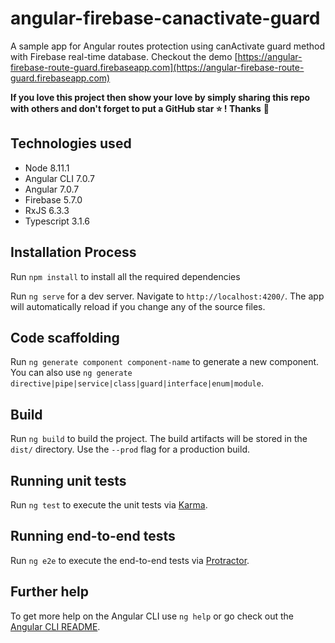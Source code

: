 # angular-firebase-canactivate-guard

A sample app for Angular routes protection using canActivate guard method with Firebase real-time database. Checkout the demo [https://angular-firebase-route-guard.firebaseapp.com](https://angular-firebase-route-guard.firebaseapp.com)


**If you love this project then show your love by simply sharing this repo with others and don't forget to put a GitHub star ⭐ ! Thanks** :pray:



## Technologies used
- Node 8.11.1
- Angular CLI 7.0.7
- Angular 7.0.7
- Firebase 5.7.0
- RxJS 6.3.3
- Typescript 3.1.6



## Installation Process
Run `npm install` to install all the required dependencies

Run `ng serve` for a dev server. Navigate to `http://localhost:4200/`. The app will automatically reload if you change any of the source files.

## Code scaffolding

Run `ng generate component component-name` to generate a new component. You can also use `ng generate directive|pipe|service|class|guard|interface|enum|module`.

## Build

Run `ng build` to build the project. The build artifacts will be stored in the `dist/` directory. Use the `--prod` flag for a production build.

## Running unit tests

Run `ng test` to execute the unit tests via [Karma](https://karma-runner.github.io).

## Running end-to-end tests

Run `ng e2e` to execute the end-to-end tests via [Protractor](http://www.protractortest.org/).

## Further help

To get more help on the Angular CLI use `ng help` or go check out the [Angular CLI README](https://github.com/angular/angular-cli/blob/master/README.md).
